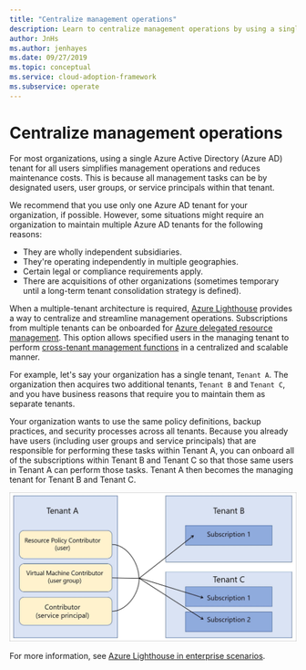 ```yaml
---
title: "Centralize management operations"
description: Learn to centralize management operations by using a single Azure Active Directory tenant for all users. Centralized management simplifies management operations and reduces maintenance costs.
author: JnHs
ms.author: jenhayes
ms.date: 09/27/2019
ms.topic: conceptual
ms.service: cloud-adoption-framework
ms.subservice: operate
---
```


# Centralize management operations

For most organizations, using a single Azure Active Directory (Azure AD) tenant for all users simplifies management operations and reduces maintenance costs. This is because all management tasks can be by designated users, user groups, or service principals within that tenant.

We recommend that you use only one Azure AD tenant for your organization, if possible. However, some situations might require an organization to maintain multiple Azure AD tenants for the following reasons:

- They are wholly independent subsidiaries.
- They're operating independently in multiple geographies.
- Certain legal or compliance requirements apply.
- There are acquisitions of other organizations (sometimes temporary until a long-term tenant consolidation strategy is defined).

When a multiple-tenant architecture is required, [Azure Lighthouse](/azure/lighthouse/overview) provides a way to centralize and streamline management operations. Subscriptions from multiple tenants can be onboarded for [Azure delegated resource management](/azure/lighthouse/concepts/azure-delegated-resource-management). This option allows specified users in the managing tenant to perform [cross-tenant management functions](/azure/lighthouse/concepts/cross-tenant-management-experience) in a centralized and scalable manner.

For example, let's say your organization has a single tenant, `Tenant A`. The organization then acquires two additional tenants, `Tenant B` and `Tenant C`, and you have business reasons that require you to maintain them as separate tenants.

Your organization wants to use the same policy definitions, backup practices, and security processes across all tenants. Because you already have users (including user groups and service principals) that are responsible for performing these tasks within Tenant A, you can onboard all of the subscriptions within Tenant B and Tenant C so that those same users in Tenant A can perform those tasks. Tenant A then becomes the managing tenant for Tenant B and Tenant C.

![Users in Tenant A managing resources in Tenant B and Tenant C](../_images/manage/enterprise-azure-lighthouse.jpg)

For more information, see [Azure Lighthouse in enterprise scenarios](/azure/lighthouse/concepts/enterprise).
